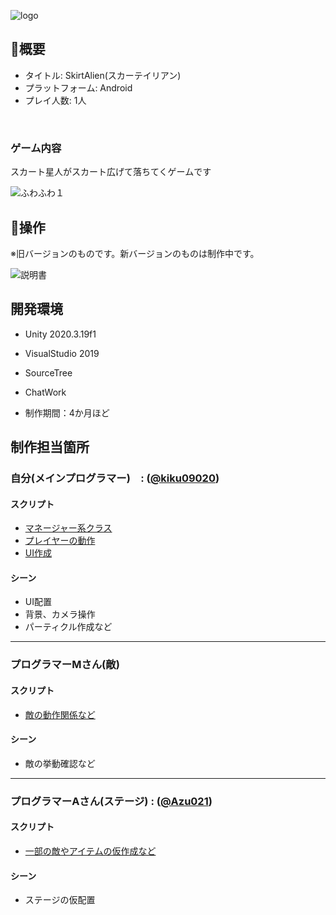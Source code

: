 ![logo](https://user-images.githubusercontent.com/80769051/191644586-f0e6c176-31d9-474f-8c82-66e977951d5f.png)


## 👗概要
- タイトル: SkirtAlien(スカーテイリアン)
- プラットフォーム: Android
- プレイ人数: 1人

<br>

### ゲーム内容
スカート星人がスカート広げて落ちてくゲームです

![ふわふわ１](https://user-images.githubusercontent.com/80769051/191644672-df0ef759-34da-485e-95cf-b7fa259414ba.png)



## 👗操作
※旧バージョンのものです。新バージョンのものは制作中です。

![説明書](https://user-images.githubusercontent.com/80769051/191642917-4614fe84-3225-4bd5-bfb2-a200a3a459f8.png)

## 開発環境
- Unity 2020.3.19f1
- VisualStudio 2019
- SourceTree
- ChatWork

- 制作期間：4か月ほど


## 制作担当箇所
### 自分(メインプログラマー)　: ([@kiku09020](https://github.com/kiku09020))
#### スクリプト
- [マネージャー系クラス](Skirt/Assets/Scripts/Manager)
- [プレイヤーの動作](Skirt/Assets/Scripts/Player)
- [UI作成](Skirt/Assets/Scripts/UI)

#### シーン
- UI配置
- 背景、カメラ操作
- パーティクル作成など

---

### プログラマーMさん(敵)
#### スクリプト
- [敵の動作関係など](Skirt/Assets/Scripts/Enemies)

#### シーン
- 敵の挙動確認など

---

### プログラマーAさん(ステージ) : ([@Azu021](https://github.com/Azu021))
#### スクリプト
- [一部の敵やアイテムの仮作成など](Skirt/Assets/Scripts/Objects)

#### シーン
- ステージの仮配置
